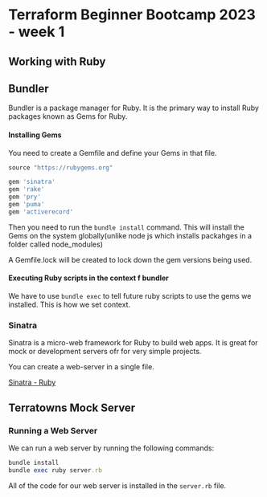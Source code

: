 # Terraform Beginner Bootcamp 2023 - week 1

## Working with Ruby

## Bundler

Bundler is a package manager for Ruby.
It is the primary way to install Ruby packages known as Gems for Ruby.

#### Installing Gems

You need to create a Gemfile and define your Gems in that file.

```rb
source "https://rubygems.org"

gem 'sinatra'
gem 'rake'
gem 'pry'
gem 'puma'
gem 'activerecord'
```

Then you need to run the `bundle install` command. This will install the Gems on the system globally(unlike node js which installs packahges in a folder called node_modules)

A Gemfile.lock will be created to lock down the gem versions being used.

#### Executing Ruby scripts in the context f bundler

We have to use `bundle exec` to tell future ruby scripts to use the gems we installed. This is how we set context.

### Sinatra

Sinatra is a micro-web framework for Ruby to build web apps. It is great for mock or development servers ofr for very simple projects. 

You can create a web-server in a single file.

[Sinatra - Ruby](https://sinatrarb.com/)

## Terratowns Mock Server

### Running a Web Server

We can run a web server by running the following commands:

```rb
bundle install
bundle exec ruby server.rb
```

All of the code for our web server is installed in the `server.rb` file.